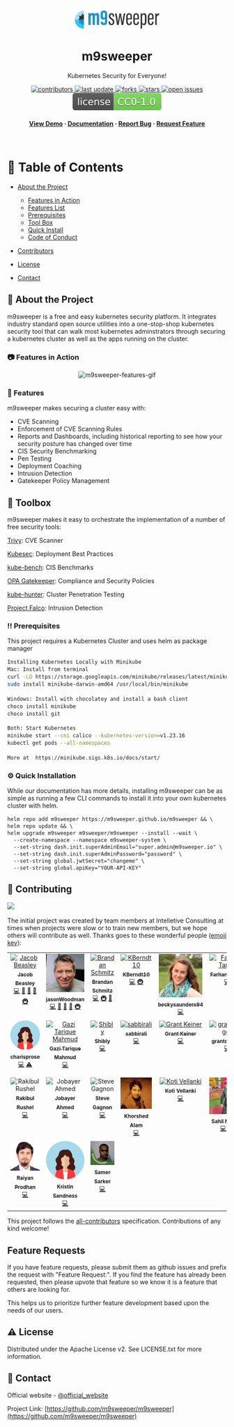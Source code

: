 <!--
Hey, thanks for using the awesome-readme-template template.
If you have any enhancements, then fork this project and create a pull request
or just open an issue with the label "enhancement".

Testing a change. Testing a change again. Testing once more. Maybe the final time? Maybe not.

Don't forget to give this project a star for additional support ;)
Maybe you can mention me or this repo in the acknowledgements too
-->
<div align="center">

  <img src="assets/logo.png" alt="logo" width="200" height="auto" />
  <h1>m9sweeper</h1>

  <p>
    Kubernetes Security for Everyone!
  </p>

  <p>

</p>

<!-- Badges -->
<p>
  <a href="https://github.com/m9sweeper/m9sweeper/graphs/contributors">
    <img src="https://img.shields.io/github/contributors/m9sweeper/m9sweeper" alt="contributors" />
  </a>
  <a href="">
    <img src="https://img.shields.io/github/last-commit/m9sweeper/m9sweeper" alt="last update" />
  </a>
  <a href="https://github.com/m9sweeper/m9sweeper/network/members">
    <img src="https://img.shields.io/github/forks/m9sweeper/m9sweeper" alt="forks" />
  </a>
  <a href="https://github.com/m9sweeper/m9sweeper/stargazers">
    <img src="https://img.shields.io/github/stars/m9sweeper/m9sweeper" alt="stars" />
  </a>
  <a href="https://github.com/m9sweeper/m9sweeper/issues/">
    <img src="https://img.shields.io/github/issues/m9sweeper/m9sweeper" alt="open issues" />
  </a>

  <a href="https://github.com/m9sweeper/m9sweeper/blob/main/LICENSE">
    <img src="assets/license.svg" alt="license" />
  </a>
</p>

<h4>
    <a href="https://youtu.be/5sIqnYSZWAc/">View Demo</a>
  <span> · </span>
    <a href="https://m9sweeper.io/docs/latest/docs/">Documentation</a>
  <span> · </span>
    <a href="https://github.com/m9sweeper/m9sweeper/issues/">Report Bug</a>
  <span> · </span>
    <a href="https://github.com/m9sweeper/m9sweeper/issues/">Request Feature</a>
  </h4>
</div>

<br />

<!-- Table of Contents -->

# :notebook_with_decorative_cover: Table of Contents

- [About the Project](#star2-about-the-project)

  - [Features in Action](#camera-features-in-action)
  - [Features List](#dart-features)
  - [Prerequisites](#bangbang-prerequisites)
  - [Tool Box](#toolbox-toolbox)
  - [Quick Install](#gear-installation)
  - [Code of Conduct](#scroll-code-of-conduct)

- [Contributors](#wave-contributing)
- [License](#warning-license)
- [Contact](#handshake-contact)

<!-- About the Project -->

## :star2: About the Project

m9sweeper is a free and easy kubernetes security platform. It integrates industry standard open source utilities into a one-stop-shop kubernetes security tool that can walk most kubernetes adminstrators through securing a kubernetes cluster as well as the apps running on the cluster.

<!-- Screenshots -->

### :camera: Features in Action

<div align="center">
  <img src="assets/m9sweeper-features.gif" alt="m9sweeper-features-gif" />
</div>

<!-- Features -->

### :dart: Features

m9sweeper makes securing a cluster easy with:

- CVE Scanning
- Enforcement of CVE Scanning Rules
- Reports and Dashboards, including historical reporting to see how your security posture has changed over time
- CIS Security Benchmarking
- Pen Testing
- Deployment Coaching
- Intrusion Detection
- Gatekeeper Policy Management

<!-- Getting Started -->

## :toolbox: Toolbox

m9sweeper makes it easy to orchestrate the implementation of a number of free security tools:

[Trivy](https://github.com/aquasecurity/trivy): CVE Scanner

[Kubesec](https://github.com/controlplaneio/kubesec): Deployment Best Practices

[kube-bench](https://github.com/aquasecurity/kube-bench): CIS Benchmarks

[OPA Gatekeeper](https://github.com/open-policy-agent/gatekeeper): Compliance and Security Policies

[kube-hunter](https://github.com/aquasecurity/kube-hunter): Cluster Penetration Testing

[Project Falco](https://falco.org/): Intrusion Detection

<!-- Prerequisites -->

### :bangbang: Prerequisites

This project requires a Kubernetes Cluster and uses helm as package manager

```bash
Installing Kubernetes Locally with Minikube
Mac: Install from terminal
curl -LO https://storage.googleapis.com/minikube/releases/latest/minikube-darwin-amd64
sudo install minikube-darwin-amd64 /usr/local/bin/minikube

Windows: Install with chocolatey and install a bash client
choco install minikube
choco install git

Both: Start Kubernetes
minikube start --cni calico --kubernetes-version=v1.23.16
kubectl get pods --all-namespaces

More at  https://minikube.sigs.k8s.io/docs/start/

```

<!-- Installation -->

### :gear: Quick Installation

While our documentation has more details, installing m9sweeper can be as simple
as running a few CLI commands to install it into your own kubernetes cluster
with helm.

    helm repo add m9sweeper https://m9sweeper.github.io/m9sweeper && \
    helm repo update && \
    helm upgrade m9sweeper m9sweeper/m9sweeper --install --wait \
      --create-namespace --namespace m9sweeper-system \
      --set-string dash.init.superAdminEmail="super.admin@m9sweeper.io" \
      --set-string dash.init.superAdminPassword="password" \
      --set-string global.jwtSecret="changeme" \
      --set-string global.apiKey="YOUR-API-KEY"

<!-- Contributing -->

## :wave: Contributing

<a href="https://github.com/vellankikoti/awesome-readme-template/graphs/contributors">
  <img src="https://contrib.rocks/image?repo=vellankikoti/awesome-readme-template" />
</a>

The initial project was created by team members at Intelletive Consulting at times when projects were slow or to train new members, but we hope others will contribute as well. Thanks goes to these wonderful people ([emoji key](https://allcontributors.org/docs/en/emoji-key)):

<!-- ALL-CONTRIBUTORS-LIST:START - Do not remove or modify this section -->
<!-- prettier-ignore-start -->
<!-- markdownlint-disable -->
<table>
  <tbody>
    <tr>
      <td align="center" valign="top" width="14.28%"><a href="https://github.com/jacobbeasley"><img src="https://avatars.githubusercontent.com/u/433581?v=4?s=100" width="100px;" alt="Jacob Beasley"/><br /><sub><b>Jacob Beasley</b></sub></a><br /><a href="https://github.com/m9sweeper/m9sweeper/commits?author=jacobbeasley" title="Code">💻</a> <a href="https://github.com/m9sweeper/m9sweeper/commits?author=jacobbeasley" title="Documentation">📖</a> <a href="#research-jacobbeasley" title="Research">🔬</a> <a href="#projectManagement-jacobbeasley" title="Project Management">📆</a> <a href="#infra-jacobbeasley" title="Infrastructure (Hosting, Build-Tools, etc)">🚇</a></td>
      <td align="center" valign="top" width="14.28%"><a href="https://www.linkedin.com/in/jason-woodman-8604476/"><img src="assets/jason.jpeg" width="100px;" alt="jasonWoodman"/><br /><sub><b>jasonWoodman</b></sub></a><br /><a href="https://github.com/m9sweeper/m9sweeper/commits?author=jasonWoodman" title="Code">💻</a> <a href="https://github.com/m9sweeper/m9sweeper/commits?author=jasonWoodman" title="Documentation">📖</a> <a href="#research-jasonWoodman" title="Research">🔬</a> <a href="#projectManagement-jasonWoodman" title="Project Management">📆</a> <a href="#infra-jasonWoodman" title="Infrastructure (Hosting, Build-Tools, etc)">🚇</a></td>
      <td align="center" valign="top" width="14.28%"><a href="https://github.com/brandan-schmitz"><img src="https://avatars.githubusercontent.com/u/6267549?v=4?s=100" width="100px;" alt="Brandan Schmitz"/><br /><sub><b>Brandan Schmitz</b></sub></a><br /><a href="https://github.com/m9sweeper/m9sweeper/commits?author=brandan-schmitz" title="Code">💻</a> <a href="#infra-brandan-schmitz" title="Infrastructure (Hosting, Build-Tools, etc)">🚇</a> <a href="https://github.com/m9sweeper/m9sweeper/commits?author=brandan-schmitz" title="Documentation">📖</a></td>
      <td align="center" valign="top" width="14.28%"><a href="https://github.com/KBerndt10"><img src="https://avatars.githubusercontent.com/u/64435961?v=4?s=100" width="100px;" alt="KBerndt10"/><br /><sub><b>KBerndt10</b></sub></a><br /><a href="https://github.com/m9sweeper/m9sweeper/commits?author=KBerndt10" title="Code">💻</a> <a href="#infra-KBerndt10" title="Infrastructure (Hosting, Build-Tools, etc)">🚇</a></td>
      <td align="center" valign="top" width="14.28%"><a href="https://www.linkedin.com/in/becky-saunders/"><img src="assets/becky-saunders.jpeg" width="100px;" alt="beckysaunders94"/><br /><sub><b>beckysaunders94</b></sub></a><br /><a href="https://github.com/m9sweeper/m9sweeper/commits?author=beckysaunders94" title="Code">💻</a></td>
      <td align="center" valign="top" width="14.28%"><a href="https://github.com/sunny1304int"><img src="https://avatars.githubusercontent.com/u/55746651?v=4?s=100" width="100px;" alt="Farhan Tanvir"/><br /><sub><b>Farhan Tanvir</b></sub></a><br /><a href="https://github.com/m9sweeper/m9sweeper/commits?author=sunny1304int" title="Code">💻</a></td>
      <td align="center" valign="top" width="14.28%"><a href="https://github.com/jshoberg"><img src="https://avatars.githubusercontent.com/u/47117895?v=4?s=100" width="100px;" alt="jshoberg"/><br /><sub><b>jshoberg</b></sub></a><br /><a href="https://github.com/m9sweeper/m9sweeper/commits?author=jshoberg" title="Code">💻</a></td>
    </tr>
    <tr>
      <td align="center" valign="top" width="14.28%"><a href="https://github.com/charisprose"><img src="assets/generic-female-icon.jpg" width="100px;" alt="charisprose"/><br /><sub><b>charisprose</b></sub></a><br /><a href="https://github.com/m9sweeper/m9sweeper/commits?author=charisprose" title="Code">💻</a> <a href="https://github.com/m9sweeper/m9sweeper/commits?author=charisprose" title="Tests">⚠️</a></td>
      <td align="center" valign="top" width="14.28%"><a href="http://www.tariquemahmud.net/"><img src="https://avatars.githubusercontent.com/u/2160924?v=4?s=100" width="100px;" alt="Gazi Tarique Mahmud"/><br /><sub><b>Gazi Tarique Mahmud</b></sub></a><br /><a href="https://github.com/m9sweeper/m9sweeper/commits?author=tarique313" title="Code">💻</a></td>
      <td align="center" valign="top" width="14.28%"><a href="http://www.intelletive-bd.com/"><img src="https://avatars.githubusercontent.com/u/15213083?v=4?s=100" width="100px;" alt="Shibly"/><br /><sub><b>Shibly</b></sub></a><br /><a href="https://github.com/m9sweeper/m9sweeper/commits?author=sforkani" title="Code">💻</a></td>
      <td align="center" valign="top" width="14.28%"><a href="https://github.com/sabbirali"><img src="https://avatars.githubusercontent.com/u/1538742?v=4?s=100" width="100px;" alt="sabbirali"/><br /><sub><b>sabbirali</b></sub></a><br /><a href="https://github.com/m9sweeper/m9sweeper/commits?author=sabbirali" title="Code">💻</a></td>
      <td align="center" valign="top" width="14.28%"><a href="https://github.com/GrantWK"><img src="https://avatars.githubusercontent.com/u/17361213?v=4?s=100" width="100px;" alt="Grant Keiner"/><br /><sub><b>Grant Keiner</b></sub></a><br /><a href="https://github.com/m9sweeper/m9sweeper/commits?author=GrantWK" title="Code">💻</a></td>
      <td align="center" valign="top" width="14.28%"><a href="https://github.com/grantoenges"><img src="https://avatars.githubusercontent.com/u/91495894?v=4?s=100" width="100px;" alt="grantoenges"/><br /><sub><b>grantoenges</b></sub></a><br /><a href="https://github.com/m9sweeper/m9sweeper/commits?author=grantoenges" title="Code">💻</a></td>
      <td align="center" valign="top" width="14.28%"><a href="https://www.linkedin.com/in/maggie-tian-cs/"><img src="assets/maggie-tian.jpeg" width="100px;" alt="Maggie Tian"/><br /><sub><b>Maggie Tian</b></sub><br /><a href="https://www.linkedin.com/in/maggie-tian-cs" title="Code">💻</a></td>
    </tr>
    <tr>
      <td align="center" valign="top" width="14.28%"><img src="?s=100" width="100px;" alt="Rakibul Rushel"/><br /><sub><b>Rakibul Rushel</b></sub><br /><a href="https://github.com/m9sweeper/m9sweeper/commits?author=" title="Code">💻</a></td>
      <td align="center" valign="top" width="14.28%"><img src="?s=100" width="100px;" alt="Jobayer Ahmed"/><br /><sub><b>Jobayer Ahmed</b></sub><br /><a href="https://github.com/m9sweeper/m9sweeper/commits?author=" title="Code">💻</a></td>
      <td align="center" valign="top" width="14.28%"><img src="?s=100" width="100px;" alt="Steve Gagnon"/><br /><sub><b>Steve Gagnon</b></sub><br /><a href="https://github.com/m9sweeper/m9sweeper/commits?author=" title="Code">💻</a></td>
      <td align="center" valign="top" width="14.28%"><a href="https://www.linkedin.com/in/abm-khorshed-alam-rifat-a9945b126"><img src="assets/khorshed-alam.jpeg" width="100px;" alt="Khorshed Alam"/><br /><sub><b>Khorshed Alam</b></sub><br /><a href="https://www.linkedin.com/in/abm-khorshed-alam-rifat-a9945b126/" title="Code">💻</a></td>
      <td align="center" valign="top" width="14.28%"><a href="https://www.linkedin.com/in/vellankikoti/"><img src="https://avatars.githubusercontent.com/u/38071840?s=100" width="100px;" alt="Koti Vellanki"/></a><br /><sub><b>Koti Vellanki</b></sub><br /><a href="https://www.linkedin.com/in/vellankikoti/" title="Code">💻</a></td>
      <td align="center" valign="top" width="14.28%"><a href="https://www.linkedin.com/in/sahil-narang-bab6a2135/"><img src="assets/sahil-narang.jpeg" width="100px;" alt="Sahil Narang"/><br /><sub><b>Sahil Narang</b></sub><br /><a href="https://github.com/m9sweeper/m9sweeper/commits?author=" title="Code">💻</a> <a href="#infra" title="Infrastructure (Hosting, Build-Tools, etc)">🚇</a></td>
      <td align="center" valign="top" width="14.28%"><a href="https://www.linkedin.com/in/shahriyasiddique/"><img src="assets/shahriya-siddique.jpeg" width="100px;" alt="Shahriya Siddique"/><br /><sub><b>Shahriya Siddique</b></sub><br /><a href="https://github.com/m9sweeper/m9sweeper/commits?author=" title="Code">💻</a></td>
    </tr>
    <tr>
      <td align="center" valign="top" width="14.28%"><a href="https://www.linkedin.com/in/rrprodhan/"><img src="assets/raiyan-rashid.jpeg" width="100px;" alt="Raiyan Prodhan"/><br /><sub><b>Raiyan Prodhan</b></sub><br /><a href="https://github.com/m9sweeper/m9sweeper/commits?author=" title="Code">💻</a></td>
      <td align="center" valign="top" width="14.28%"><a href="https://www.linkedin.com/in/kristin-sandness/"><img src="assets/generic-female-icon.jpg" width="100px;" alt="Kristin Sandness"/><br /><sub><b>Kristin Sandness</b></sub><br /><a href="https://github.com/m9sweeper/m9sweeper/commits?author=" title="Code">💻</a></td>
      <td align="center" valign="top" width="14.28%"><a href="https://www.linkedin.com/in/samer-chandra-sarker-khokon-a2191b59/"><img src="assets/samer-sarker.jpeg" width="100px;" alt="Samer Sarker"/><br /><sub><b>Samer Sarker</b></sub><br /><a href="https://github.com/m9sweeper/m9sweeper/commits?author=" title="Code">💻</a></td>
    </tr>
  </tbody>
</table>

<!-- markdownlint-restore -->
<!-- prettier-ignore-end -->

<!-- ALL-CONTRIBUTORS-LIST:END -->

This project follows the [all-contributors](https://github.com/all-contributors/all-contributors) specification. Contributions of any kind welcome!

<!-- Feature Requests -->

## Feature Requests

If you have feature requests, please submit them as github issues and prefix the request with "Feature Request:". If you find the feature has already been requested, then please upvote that feature so we know it is a feature that others are looking for.

This helps us to prioritize further feature development based upon the needs of our users.

<!-- License -->

## :warning: License

Distributed under the Apache License v2. See LICENSE.txt for more information.

<!-- Contact -->

## :handshake: Contact

Official website - [@official_website](https://m9sweeper.io/)

Project Link: [https://github.com/m9sweeper/m9sweeper](https://github.com/m9sweeper/m9sweeper)
